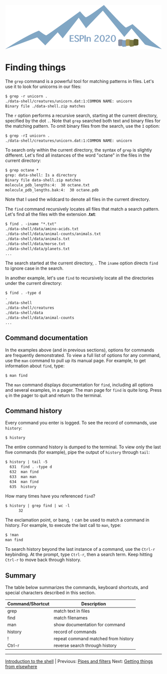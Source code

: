![ESPIn logo](../../media/ESPIn.png)

# Finding things

The `grep` command is a powerful tool for matching patterns in files.
Let's use it to look for unicorns in our files:
```
$ grep -r unicorn .
./data-shell/creatures/unicorn.dat:1:COMMON NAME: unicorn
Binary file ./data-shell.zip matches
```
The `r` option performs a recursive search,
starting at the current directory,
specified by the dot `.`.
Note that `grep` searched both text and binary files for the matching pattern.
To omit binary files from the search,
use the `I` option:
```
$ grep -rI unicorn .
./data-shell/creatures/unicorn.dat:1:COMMON NAME: unicorn
```

To search only within the current directory,
the syntax of `grep` is slightly different.
Let's find all instances of the word "octane" in the files
in the current directory:
```
$ grep octane *
grep: data-shell: Is a directory
Binary file data-shell.zip matches
molecule_pdb_lengths:4:  30 octane.txt
molecule_pdb_lengths.bak:4:  30 octane.pdb
```
Note that I used the wildcard to denote all files in the current directory.

The `find` command recursively locates all files that match a search pattern.
Let's find all the files with the extension **.txt**:
```
$ find . -iname "*.txt"
./data-shell/data/amino-acids.txt
./data-shell/data/animal-counts/animals.txt
./data-shell/data/animals.txt
./data-shell/data/morse.txt
./data-shell/data/planets.txt
...
```
The search started at the current directory, `.`
The `iname` option directs `find` to ignore case in the search.

In another example,
let's use `find` to recursively locate all the directories
under the current directory:
```
$ find . -type d
.
./data-shell
./data-shell/creatures
./data-shell/data
./data-shell/data/animal-counts
...
```

## Command documentation

In the examples above (and in previous sections),
options for commands are frequently demonstrated.
To view a full list of options for any command,
use the `man` command to pull up its manual page.
For example, to get information about `find`, type:
```
$ man find
```
The `man` command displays documentation for `find`,
including all options and several examples,
in a pager.
The man page for `find` is quite long.
Press `q` in the pager to quit and return to the terminal.


## Command history

Every command you enter is logged.
To see the record of commands,
use `history`:
```
$ history
```
The entire command history is dumped to the terminal.
To view only the last five commands (for example),
pipe the output of `history` through `tail`:
```
$ history | tail -5
  631  find . -type d
  632  man find
  633  man man
  634  man find
  635  history
```

How many times have you referenced `find`?
```
$ history | grep find | wc -l
      32
```

The exclamation point, or bang, `!` can be used to match a command in history.
For example, to execute the last call to `man`, type:
```
$ !man
man find
```

To search history beyond the last instance of a command,
use the `Ctrl-r` keybinding.
At the prompt,
type `Ctrl-r`, then a search term.
Keep hitting `Ctrl-r` to move back through history.



## Summary

The table below summarizes the commands, keyboard shortcuts,
and special characters described in this section.

| Command/Shortcut | Description
| ---------------- | -----------
| grep             | match text in files
| find             | match filenames
| man              | show documentation for command
| history          | record of commands
| !                | repeat command matched from history
| Ctrl-r           | reverse search through history

___

[Introduction to the shell](./index.md) |
Previous: [Pipes and filters](./pipes-and-filters.md)
Next: [Getting things from elsewhere](./getting-things.md)
